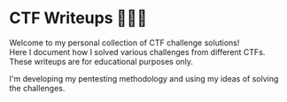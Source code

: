 # CTF Writeups 🕵️‍♂️🏴

Welcome to my personal collection of CTF challenge solutions!  
Here I document how I solved various challenges from different CTFs. These writeups are for educational purposes only.

I'm developing my pentesting methodology and using my ideas of solving the challenges. 
